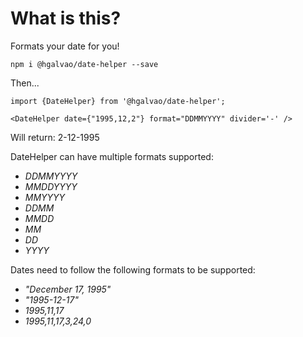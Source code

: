 # What is this?

Formats your date for you!

`npm i @hgalvao/date-helper --save`

Then...

```
import {DateHelper} from '@hgalvao/date-helper';

<DateHelper date={"1995,12,2"} format="DDMMYYYY" divider='-' />
```

Will return: 2-12-1995

DateHelper can have multiple formats supported:

- _DDMMYYYY_
- _MMDDYYYY_
- _MMYYYY_
- _DDMM_
- _MMDD_
- _MM_
- _DD_
- _YYYY_

Dates need to follow the following formats to be supported:

- _"December 17, 1995"_
- _"1995-12-17"_
- _1995,11,17_
- _1995,11,17,3,24,0_
